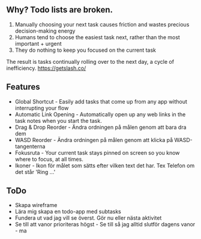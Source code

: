 ## Why? Todo lists are broken.

1. Manually choosing your next task causes friction and wastes precious decision-making energy
2. Humans tend to choose the easiest task next, rather than the most important + urgent
3. They do nothing to keep you focused on the current task

The result is tasks continually rolling over to the next day, a cycle of inefficiency.
https://getslash.co/

## Features

- Global Shortcut - Easily add tasks that come up from any app without interrupting your flow
- Automatic Link Opening - Automatically open up any web links in the task notes when you start the task.
- Drag & Drop Reorder - Ändra ordningen på målen genom att bara dra dem
- WASD Reorder - Ändra ordningen på målen genom att klicka på WASD-tangenterna
- Fokusruta - Your current task stays pinned on screen so you know where to focus, at all times.
- Ikoner - Ikon för målet som sätts efter vilken text det har. Tex Telefon om det står 'Ring ...'

## ToDo

- Skapa wireframe
- Lära mig skapa en todo-app med subtasks
- Fundera ut vad jag vill se överst. Gör nu eller nästa aktivitet
- Se till att vanor prioriteras högst - Se till så jag alltid slutför dagens vanor - ma
